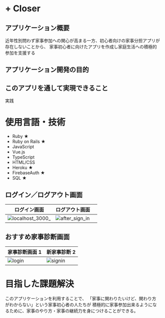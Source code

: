 # + Closer

## アプリケーション概要

近年性別問わず家事参加への関心が高まる一方、初心者向けの家事分担アプリが存在しないことから、
家事初心者に向けたアプリを作成し家庭生活への積極的参加を支援する

## アプリケーション開発の目的

## このアプリを通して実現できること

実践

# 使用言語・技術

- Ruby ★
- Ruby on Rails ★
- JavaScript
- Vue.js
- TypeScript
- HTML/CSS
- Heroku ★
- FirebaseAuth ★
- SQL ★

## ログイン／ログアウト画面

| ログイン画面                                                                                                              | ログアウト画面                                                                                                          |     |
| ------------------------------------------------------------------------------------------------------------------------- | ----------------------------------------------------------------------------------------------------------------------- | --- |
| ![localhost_3000_](https://user-images.githubusercontent.com/75718420/150641269-6bb52bde-afe2-470e-b3df-3820500a7acd.png) | ![after_sign_in](https://user-images.githubusercontent.com/75718420/150641387-097a3f39-d165-4362-8f90-3057ec2e4ad8.png) |

## おすすめ家事診断画面

| 家事診断画面 1                                                                                                  | 新家事診断 2                                                                                                     |
| --------------------------------------------------------------------------------------------------------------- | ---------------------------------------------------------------------------------------------------------------- |
| ![login](https://user-images.githubusercontent.com/75718420/150641519-23524836-8b9c-417b-9c65-fe0e4d0d7999.png) | ![signin](https://user-images.githubusercontent.com/75718420/150641630-4dba9838-3f86-4d47-8ba5-b59cc699897f.png) |

# 目指した課題解決

このアプリケーションを利用することで、
「家事に関わりたいけど、関わり方がわからない」という家事初心者の人たちが
積極的に家事参加出来るようになるために、家事のやり方・家事の継続力を身につけることができる。
